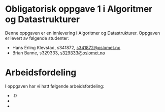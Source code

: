 # Obligatorisk oppgave 1 i Algoritmer og Datastrukturer

Denne oppgaven er en innlevering i Algoritmer og Datastrukturer. 
Oppgaven er levert av følgende studenter:
* Hans Erling Klevstad, s341872, s341872@oslomet.no
* Brian Banne, s329333, s329333@oslomet.no

# Arbeidsfordeling

I oppgaven har vi hatt følgende arbeidsfordeling:
* :D
*
*

